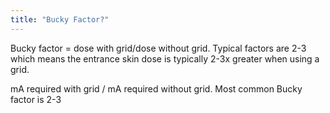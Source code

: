 ```yaml
---
title: "Bucky Factor?"
---
```

Bucky factor = dose with grid/dose without grid. Typical factors are 2-3 which means the entrance skin dose is typically 2-3x greater when using a grid.

mA required with grid / mA required without grid. Most common Bucky factor is 2-3

